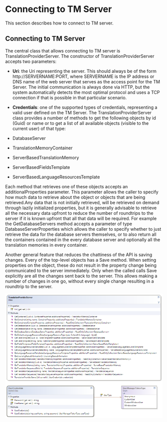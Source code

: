 Connecting to TM Server
=====
This section describes how to connect to TM server.

Connecting to TM Server
----
The central class that allows connecting to TM server is TranslationProviderServer. The constructor of TranslationProviderServer accepts two parameters:

* **Uri**: the Uri representing the server. This should always be of the form http://SERVERNAME:PORT, where SERVERNAME is the IP address or DNS name of the web server that serves as the access point for the TM Server. The initial communication is always done via HTTP, but the system automatically detects the most optimal protocol and uses a TCP connection if that is possible in that particular scenario.
* **Credentials**: one of the supported types of credentials, representing a valid user defined on the TM Server.
The TranslationProviderServer class provides a number of methods to get the following objects by id (Guid) or name or to get a list of all available objects (visible to the current user) of that type:

* DatabaseServer
* TranslationMemoryContainer
* ServerBasedTranslationMemory
* ServerBasedFieldsTemplate
* ServerBasedLanguageResourcesTemplate


Each method that retrieves one of these objects accepts an additionalProperties parameter. This parameter allows the caller to specify how much data to retrieve about the object or objects that are being retrieved.Any data that is not initially retrieved, will be retrieved on demand through lazily initialized properties, but it is generally advisable to retrieve all the necessary data upfront to reduce the number of roundtrips to the server if it is known upfront that all that data will be required. For example the GetDatabaseServers method accepts a parameter of type DatabaseServerProperties which allows the caller to specify whether to just retrieve the data for the database servers themselves, or to also return all the containers contained in the every database server and optionally all the translation memories in every container.

Another general feature that reduces the chattiness of the API is saving changes. Every of the top-level objects has a Save method. When setting properties on the object, these do not result in the property change being communicated to the server immediately. Only when the called calls Save explicitly are all the changes sent back to the server. This allows making a number of changes in one go, without every single change resulting in a roundtrip to the server.


<img style="display:block; " src="images/TranslationProviderServer.png"/>
